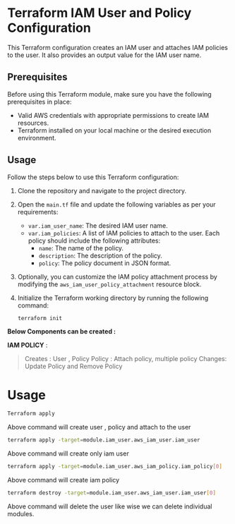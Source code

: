 # Terraform IAM User and Policy Configuration

This Terraform configuration creates an IAM user and attaches IAM policies to the user. It also provides an output value for the IAM user name.

## Prerequisites

Before using this Terraform module, make sure you have the following prerequisites in place:

- Valid AWS credentials with appropriate permissions to create IAM resources.
- Terraform installed on your local machine or the desired execution environment.

## Usage

Follow the steps below to use this Terraform configuration:

1. Clone the repository and navigate to the project directory.

2. Open the `main.tf` file and update the following variables as per your requirements:

   - `var.iam_user_name`: The desired IAM user name.
   - `var.iam_policies`: A list of IAM policies to attach to the user. Each policy should include the following attributes:
     - `name`: The name of the policy.
     - `description`: The description of the policy.
     - `policy`: The policy document in JSON format.

3. Optionally, you can customize the IAM policy attachment process by modifying the `aws_iam_user_policy_attachment` resource block.

4. Initialize the Terraform working directory by running the following command:

   ```bash
   terraform init
   ```

**Below Components can be created :**

**IAM POLICY** : 

> Creates : User , Policy 
> Policy :  Attach policy, multiple policy 
> Changes: Update Policy and Remove Policy 


# Usage

```bash
Terraform apply 
```

Above command will create user , policy and attach to the user 



```bash
terraform apply -target=module.iam_user.aws_iam_user.iam_user
```

Above command will create only iam user 


```bash
terraform apply -target=module.iam_user.aws_iam_policy.iam_policy[0]
```

Above command will create iam policy 


```bash
terraform destroy -target=module.iam_user.aws_iam_user.iam_user[0]
```

Above command will delete the user like wise we can delete individual modules.

